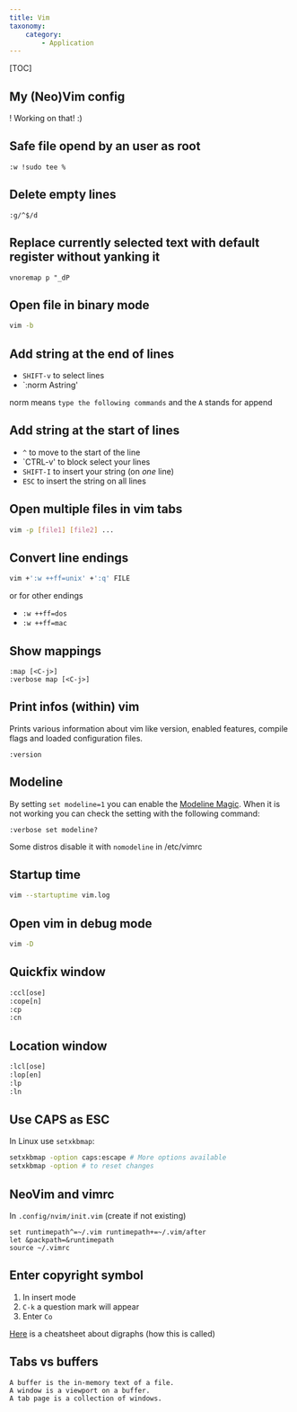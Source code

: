 ```yaml
---
title: Vim
taxonomy:
    category:
        - Application
---
```


[TOC]

## My (Neo)Vim config

! Working on that! :)

## Safe file opend by an user as root
```
:w !sudo tee %
```

## Delete empty lines

```
:g/^$/d
```

## Replace currently selected text with default register without yanking it
```
vnoremap p "_dP
```

## Open file in binary mode
```bash
vim -b
```

## Add string at the end of lines

- `SHIFT-v` to select lines
- `:norm Astring'

norm means `type the following commands` and the `A` stands for append

## Add string at the start of lines

- `^` to move to the start of the line
- `CTRL-v' to block select your lines
- `SHIFT-I` to insert your string (on *one* line)
- `ESC` to insert the string on all lines

## Open multiple files in vim tabs
```bash
vim -p [file1] [file2] ...
```

## Convert line endings

```sh
vim +':w ++ff=unix' +':q' FILE
```

or for other endings

- `:w ++ff=dos`
- `:w ++ff=mac`

## Show mappings

```
:map [<C-j>]
:verbose map [<C-j>]
```

## Print infos (within) vim
Prints various information about vim like version, enabled features, compile flags and loaded configuration files.
```
:version
```

## Modeline
By setting `set modeline=1` you can enable the [Modeline Magic](http://vim.wikia.com/wiki/Modeline_magic). When it is not working you can check the setting with the following command:
```
:verbose set modeline?
```
Some distros disable it with `nomodeline` in /etc/vimrc

## Startup time
```bash
vim --startuptime vim.log
```

## Open vim in debug mode
```bash
vim -D
```

## Quickfix window

```bash
:ccl[ose]
:cope[n]
:cp
:cn
```

## Location window

```bash
:lcl[ose]
:lop[en]
:lp
:ln
```

## Use CAPS as ESC

In Linux use `setxkbmap`:

```bash
setxkbmap -option caps:escape # More options available
setxkbmap -option # to reset changes
```

## NeoVim and vimrc

In `.config/nvim/init.vim` (create if not existing)

```
set runtimepath^=~/.vim runtimepath+=~/.vim/after
let &packpath=&runtimepath
source ~/.vimrc
```

## Enter copyright symbol

1. In insert mode
2. `C-k` a question mark will appear
3. Enter `Co`

[Here](https://devhints.io/vim-digraphs) is a cheatsheet about digraphs (how this is called)

## Tabs vs buffers
    A buffer is the in-memory text of a file.
    A window is a viewport on a buffer.
    A tab page is a collection of windows.
